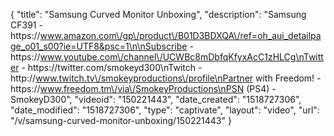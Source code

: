 {
    "title": "Samsung Curved Monitor Unboxing",
    "description": "Samsung CF391 - https:\/\/www.amazon.com\/gp\/product\/B01D3BDXQA\/ref=oh_aui_detailpage_o01_s00?ie=UTF8&psc=1\n\nSubscribe - https:\/\/www.youtube.com\/channel\/UCWBc8mDbfqKfyxAcC1zHLCg\nTwitter - https:\/\/twitter.com\/smokeyd300\nTwitch - http:\/\/www.twitch.tv\/smokeyproductions\/profile\nPartner with Freedom! - https:\/\/www.freedom.tm\/via\/SmokeyProductions\nPSN (PS4) - SmokeyD300",
    "videoid": "150221443",
    "date_created": "1518727306",
    "date_modified": "1518727306",
    "type": "captivate",
    "layout": "video",
    "url": "\/v\/samsung-curved-monitor-unboxing\/150221443"
}